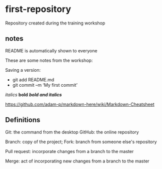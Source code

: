 # first-repository
Repository created during the training workshop

## notes

README is automatically shown to everyone

These are some notes from the workshop:

Saving a version:
-	git add README.md
-	git commit –m ‘My first commit’

*italics*
**bold**
***bold and italics***

https://github.com/adam-p/markdown-here/wiki/Markdown-Cheatsheet

## Definitions

Git: the command from the desktop
GitHub: the online repository

Branch: copy of the project;
Fork: branch from someone else's repository

Pull request: incorporate changes from a branch to the master

Merge: act of incorporating new changes from a branch to the master
